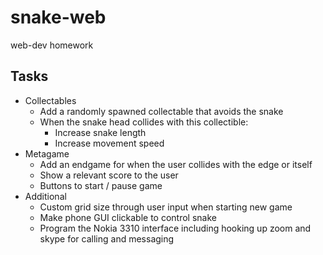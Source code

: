 # snake-web
web-dev homework

## Tasks
- Collectables
  - Add a randomly spawned collectable that avoids the snake
  - When the snake head collides with this collectible:
    - Increase snake length
    - Increase movement speed
- Metagame
  - Add an endgame for when the user collides with the edge or itself
  - Show a relevant score to the user
  - Buttons to start / pause game
- Additional
  - Custom grid size through user input when starting new game
  - Make phone GUI clickable to control snake
  - Program the Nokia 3310 interface including hooking up zoom and skype for calling and messaging
